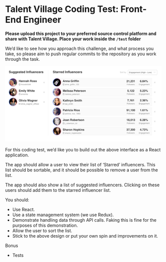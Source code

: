 # Talent Village Coding Test: Front-End Engineer

**Please upload this project to your preferred source control platform and share with Talent Village. Place your work inside the `/test` folder**

We’d like to see how you approach this challenge, and what process you take, so please aim to push regular commits to the repository as you work through the task.

![list design](./assets/influencer_list_design.png)

For this coding test, we’d like you to build out the above interface as a React application.

The app should allow a user to view their list of ‘Starred’ influencers. This list should be sortable, and it should be possible to remove a user from the list.

The app should also show a list of suggested influencers. Clicking on these users should add them to the starred influencer list.

You should:

* Use React.
* Use a state management system (we use Redux).
* Demonstrate handling data through API calls. Faking this is fine for the purposes of this demonstration.
* Allow the user to sort the list.
* Stick to the above design or put your own spin and improvements on it.

Bonus

* Tests
